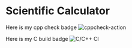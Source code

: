 # Scientific Calculator


Here is my cpp check badge
![cppcheck-action](https://github.com/99002599/Scal/workflows/cppcheck-action/badge.svg)


Here is my C build badge
![C/C++ CI](https://github.com/99002599/Scal/workflows/C/C++%20CI/badge.svg)

